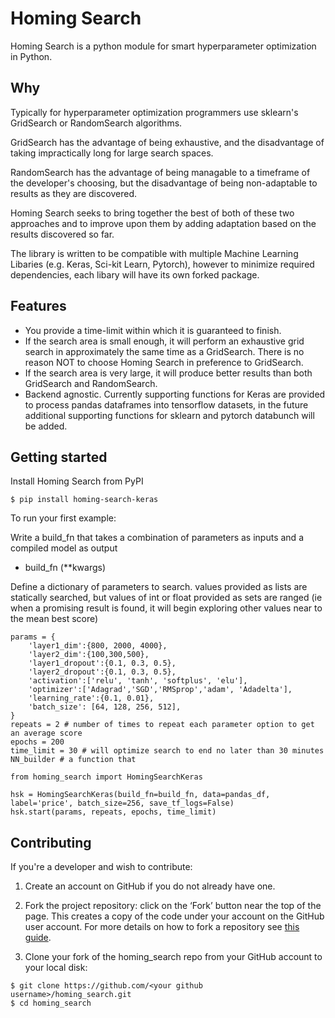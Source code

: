# Homing Search

Homing Search is a python module for smart hyperparameter optimization in Python.

## Why
Typically for hyperparameter optimization programmers use sklearn's GridSearch or RandomSearch algorithms. 

GridSearch has the advantage of being exhaustive, and the disadvantage of taking impractically long for large search spaces.

RandomSearch has the advantage of being managable to a timeframe of the developer's choosing, but the disadvantage of being non-adaptable to results as they are discovered.

Homing Search seeks to bring together the best of both of these two approaches and to improve upon them by adding adaptation based on the results discovered so far.

The library is written to be compatible with multiple Machine Learning Libaries (e.g. Keras, Sci-kit Learn, Pytorch), however to minimize required dependencies, each libary will have its own forked package.

## Features
* You provide a time-limit within which it is guaranteed to finish.
* If the search area is small enough, it will perform an exhaustive grid search in approximately the same time as a GridSearch. There is no reason NOT to choose Homing Search in preference to GridSearch.
* If the search area is very large, it will produce better results than both GridSearch and RandomSearch.
* Backend agnostic. Currently supporting functions for Keras are provided to process pandas dataframes into tensorflow datasets, in the future additional supporting functions for sklearn and pytorch databunch will be added.

## Getting started

Install Homing Search from PyPI

```
$ pip install homing-search-keras
```

To run your first example:

Write a build_fn that takes a combination of parameters as inputs and a compiled model as output
* build_fn (**kwargs)

Define a dictionary of parameters to search. values provided as lists are statically searched, but values of int or float provided as sets are ranged (ie when a promising result is found, it will begin exploring other values near to the mean best score)

```
params = {
    'layer1_dim':{800, 2000, 4000}, 
    'layer2_dim':{100,300,500}, 
    'layer1_dropout':{0.1, 0.3, 0.5}, 
    'layer2_dropout':{0.1, 0.3, 0.5},
    'activation':['relu', 'tanh', 'softplus', 'elu'], 
    'optimizer':['Adagrad','SGD','RMSprop','adam', 'Adadelta'], 
    'learning_rate':{0.1, 0.01}, 
    'batch_size': [64, 128, 256, 512],
}    
repeats = 2 # number of times to repeat each parameter option to get an average score
epochs = 200
time_limit = 30 # will optimize search to end no later than 30 minutes
NN_builder # a function that 

from homing_search import HomingSearchKeras

hsk = HomingSearchKeras(build_fn=build_fn, data=pandas_df, label='price', batch_size=256, save_tf_logs=False)
hsk.start(params, repeats, epochs, time_limit)

```

## Contributing
If you're a developer and wish to contribute:

1. Create an account on GitHub if you do not already have one.

2. Fork the project repository: click on the ‘Fork’ button near the top of the page. This creates a copy of the code under your account on the GitHub user account. For more details on how to fork a repository see [this guide](https://help.github.com/articles/fork-a-repo/).

3. Clone your fork of the homing_search repo from your GitHub account to your local disk:

```
$ git clone https://github.com/<your github username>/homing_search.git
$ cd homing_search
```